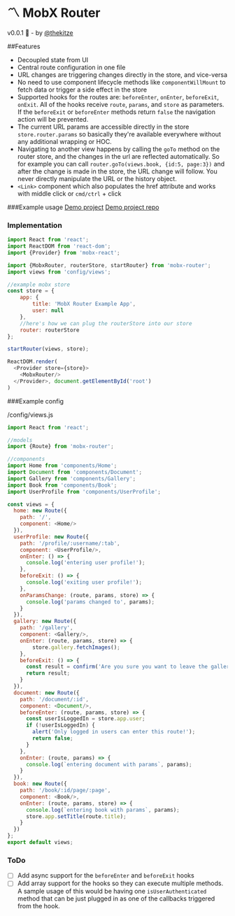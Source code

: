 # 〽️ MobX Router
v0.0.1 🎉 - by [@thekitze](https://twitter.com/kitze)

##Features
- Decoupled state from UI
- Central route configuration in one file
- URL changes are triggering changes directly in the store, and vice-versa
- No need to use component lifecycle methods like ```componentWillMount``` to fetch data or trigger a side effect in the store
- Supported hooks for the routes are: ```beforeEnter```, ```onEnter```, ```beforeExit```, ```onExit```. All of the hooks receive ```route```, ```params```, and ```store``` as parameters. If the ```beforeExit``` or ```beforeEnter``` methods return ```false``` the navigation action will be prevented.
- The current URL params are accessible directly in the store ```store.router.params``` so basically they're available everywhere without any additional wrapping or HOC.
- Navigating to another view happens by calling the ```goTo``` method on the router store, and the changes in the url are reflected automatically. So for example you can call ```router.goTo(views.book, {id:5, page:3})``` and after the change is made in the store, the URL change will follow. You never directly manipulate the URL or the history object.
- ```<Link>``` component which also populates the href attribute and works with middle click or ```cmd/ctrl``` + click

###Example usage
[Demo project](http://mobx-router-example.surge.sh/)
[Demo project repo](https://github.com/kitze/mobx-router-example)

### Implementation
```js
import React from 'react';
import ReactDOM from 'react-dom';
import {Provider} from 'mobx-react';

import {MobxRouter, routerStore, startRouter} from 'mobx-router';
import views from 'config/views';

//example mobx store
const store = {
	app: {
		title: 'MobX Router Example App',
		user: null
	},
	//here's how we can plug the routerStore into our store
	router: routerStore
};

startRouter(views, store);

ReactDOM.render(
  <Provider store={store}>
  	<MobxRouter/>
  </Provider>, document.getElementById('root')
)
```

###Example config

/config/views.js

```js
import React from 'react';

//models
import {Route} from 'mobx-router';

//components
import Home from 'components/Home';
import Document from 'components/Document';
import Gallery from 'components/Gallery';
import Book from 'components/Book';
import UserProfile from 'components/UserProfile';

const views = {
  home: new Route({
    path: '/',
    component: <Home/>
  }),
  userProfile: new Route({
    path: '/profile/:username/:tab',
    component: <UserProfile/>,
    onEnter: () => {
      console.log('entering user profile!');
    },
    beforeExit: () => {
      console.log('exiting user profile!');
    },
    onParamsChange: (route, params, store) => {
      console.log('params changed to', params);
    }
  }),
  gallery: new Route({
    path: '/gallery',
    component: <Gallery/>,
    onEnter: (route, params, store) => {
    	store.gallery.fetchImages();
    },
    beforeExit: () => {
      const result = confirm('Are you sure you want to leave the gallery?');
      return result;
    }
  }),
  document: new Route({
    path: '/document/:id',
    component: <Document/>,
    beforeEnter: (route, params, store) => {
      const userIsLoggedIn = store.app.user;
      if (!userIsLoggedIn) {
        alert('Only logged in users can enter this route!');
        return false;
      }
    },
    onEnter: (route, params) => {
      console.log(`entering document with params`, params);
    }
  }),
  book: new Route({
    path: '/book/:id/page/:page',
    component: <Book/>,
    onEnter: (route, params, store) => {
      console.log(`entering book with params`, params);
      store.app.setTitle(route.title);
    }
  })
};
export default views;
```

### ToDo
- [ ] Add async support for the ```beforeEnter``` and ```beforeExit``` hooks
- [ ] Add array support for the hooks so they can execute multiple methods. A sample usage of this would be having one ```isUserAuthenticated``` method that can be just plugged in as one of the callbacks triggered from the hook.